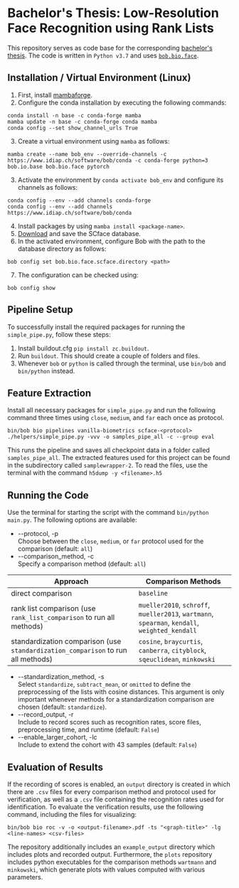 # Bachelor's Thesis: Low-Resolution Face Recognition using Rank Lists
This repository serves as code base for the corresponding [bachelor's thesis](https://capuana.ifi.uzh.ch/publications/PDFs/22681_1_Bachelor_Thesis_Matthias_Mylaeus.pdf). The code is written in `Python v3.7` and uses [`bob.bio.face`](https://www.idiap.ch/software/bob/).

## Installation / Virtual Environment (Linux)
1. First, install [mambaforge](https://github.com/conda-forge/miniforge#mambaforge).
2. Configure the conda installation by executing the following commands:
```
conda install -n base -c conda-forge mamba
mamba update -n base -c conda-forge conda mamba
conda config --set show_channel_urls True
```
3. Create a virtual environment using `mamba` as follows:
```
mamba create --name bob_env --override-channels -c https://www.idiap.ch/software/bob/conda -c conda-forge python=3 bob.io.base bob.bio.face pytorch  
```
3. Activate the environment by `conda activate bob_env` and configure its channels as follows:
```
conda config --env --add channels conda-forge
conda config --env --add channels https://www.idiap.ch/software/bob/conda
```
4. Install packages by using `mamba install <package-name>`.
5. [Download](https://www.scface.org/) and save the SCface database.
6. In the activated environment, configure Bob with the path to the database directory as follows:
```
bob config set bob.bio.face.scface.directory <path>
```
7. The configuration can be checked using:
```
bob config show
```

## Pipeline Setup
To successfully install the required packages for running the `simple_pipe.py`, follow these steps:

1. Install buildout.cfg `pip install zc.buildout`.
2. Run `buildout`. This should create a couple of folders and files.
3. Whenever `bob` or `python` is called through the terminal, use `bin/bob` and `bin/python` instead.

## Feature Extraction
Install all necessary packages for `simple_pipe.py` and run the following command three times using `close`, `medium`, and `far` each once as protocol.
```
bin/bob bio pipelines vanilla-biometrics scface-<protocol> ./helpers/simple_pipe.py -vvv -o samples_pipe_all -c --group eval
```
This runs the pipeline and saves all checkpoint data in a folder called `samples_pipe_all`. The extracted features used for this project can be found in the subdirectory called `samplewrapper-2`. To read the files, use the terminal with the command `h5dump -y <filename>.h5`

## Running the Code
Use the terminal for starting the script with the command `bin/python main.py`. The following options are available:
* --protocol, -p\
Choose between the `close`, `medium`, or `far` protocol used for the comparison (default: `all`)
* --comparison_method, -c\
Specify a comparison method (default: `all`)

| Approach                                                                         | Comparison Methods                                                                             |
|----------------------------------------------------------------------------------|------------------------------------------------------------------------------------------------|
| direct comparison                                                                | `baseline`                                                                                     |
| rank list comparison (use `rank_list_comparison` to run all methods)             | `mueller2010`, `schroff`, `mueller2013`, `wartmann`, `spearman`, `kendall`, `weighted_kendall` |
| standardization comparison (use `standardization_comparison` to run all methods) | `cosine`, `braycurtis`, `canberra`, `cityblock`, `sqeuclidean`, `minkowski`                    |

* --standardization_method, -s\
Select `standardize`, `subtract_mean`, or `omitted` to define the preprocessing of the lists with cosine distances. This argument is only important whenever methods for a standardization comparison are chosen (default: `standardize`).
* --record_output, -r\
Include to record scores such as recognition rates, score files, preprocessing time, and runtime (default: `False`)
* --enable_larger_cohort, -lc\
Include to extend the cohort with 43 samples (default: `False`)

## Evaluation of Results
If the recording of scores is enabled, an `output` directory is created in which there are `.csv` files for every comparison method and protocol used for verification, as well as a `.csv` file containing the recognition rates used for identification.
To evaluate the verification results, use the following command, including the files for visualizing:
```
bin/bob bio roc -v -o <output-filename>.pdf -ts "<graph-title>" -lg <line-names> <csv-files>
```
The repository additionally includes an `example_output` directory which includes plots and recorded output. Furthermore, the `plots` repository includes python executables for the comparison methods `wartmann` and `minkowski`, which generate plots with values computed with various parameters.
